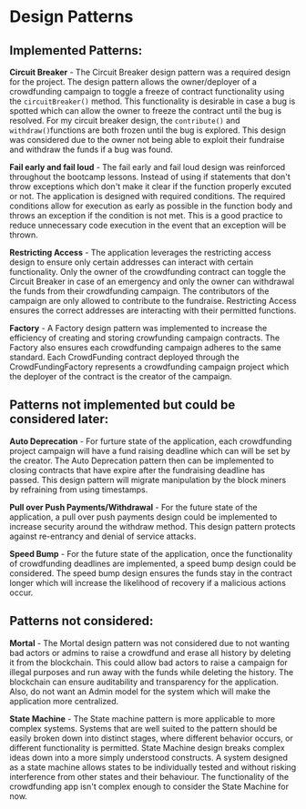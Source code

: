 # Design Patterns

## Implemented Patterns:

**Circuit Breaker** - The Circuit Breaker design pattern was a required design for the project. The design pattern allows the owner/deployer of a crowdfunding campaign to toggle a freeze of contract functionality using the `circuitBreaker()` method. This functionality is desirable in case a bug is spotted which can allow the owner to freeze the contract until the bug is resolved. For my circuit breaker design, the `contribute()` and `withdraw()`functions are both frozen until the bug is explored. This design was considered due to the owner not being able to exploit their fundraise and withdraw the funds if a bug was found.

**Fail early and fail loud** - The fail early and fail loud design was reinforced throughout the bootcamp lessons. Instead of using if statements that don't throw exceptions which don't make it clear if the function properly excuted or not. The application is designed with required conditions. The required conditions allow for execution as early as possible in the function body and throws an exception if the condition is not met. This is a good practice to reduce unnecessary code execution in the event that an exception will be thrown.

**Restricting Access** - The application leverages the restricting access design to ensure only certain addresses can interact with certain functionality. Only the owner of the crowdfunding contract can toggle the Circuit Breaker in case of an emergency and only the owner can withdrawal the funds from their crowdfunding campaign. The contributors of the campaign are only allowed to contribute to the fundraise. Restricting Access ensures the correct addresses are interacting with their permitted functions.

**Factory** - A Factory design pattern was implemented to increase the efficiency of creating and storing crowfunding campaign contracts. The Factory also ensures each crowdfunding campaign adheres to the same standard. Each CrowdFunding contract deployed through the CrowdFundingFactory represents a crowdfunding campaign project which the deployer of the contract is the creator of the campaign.

## Patterns not implemented but could be considered later:

**Auto Deprecation** - For furture state of the application, each crowdfunding project campaign will have a fund raising deadline which can will be set by the creator. The Auto Deprecation pattern then can be implemented to closing contracts that have expire after the fundraising deadline has passed. This design pattern will migrate manipulation by the block miners by refraining from using timestamps.

**Pull over Push Payments/Withdrawal** - For the future state of the application, a pull over push payments design could be implemented to increase security around the withdraw method. This design pattern protects against re-entrancy and denial of service attacks.

**Speed Bump** - For the future state of the application, once the functionality of crowdfunding deadlines are implemented, a speed bump design could be considered. The speed bump design ensures the funds stay in the contract longer which will increase the likelihood of recovery if a malicious actions occur. 

## Patterns not considered:

**Mortal** - The Mortal design pattern was not considered due to not wanting bad actors or admins to raise a crowdfund and erase all history by deleting it from the blockchain. This could allow bad actors to raise a campaign for illegal purposes and run away with the funds while deleting the history. The blockchain can ensure auditability and transparency for the application. Also, do not want an Admin model for the system which will make the application more centralized. 

**State Machine** - The State machine pattern is more applicable to more complex systems. Systems that are well suited to the pattern should be easily broken down into distinct stages, where different behavior occurs, or different functionality is permitted. State Machine design breaks complex ideas down into a more simply understood constructs. A system designed as a state machine allows states to be individually tested and without risking interference from other states and their behaviour. The functionality of the crowdfunding app isn't complex enough to consider the State Machine for now.
